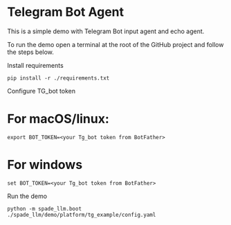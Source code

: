 # Telegram Bot Agent

This is a simple demo with Telegram Bot input agent and echo agent.

To run the demo open a terminal at the root of the GitHub project and follow the steps below.

Install requirements
```
pip install -r ./requirements.txt
```
Configure TG_bot token
# For macOS/linux:
```
export BOT_TOKEN=<your Tg_bot token from BotFather>
```
# For windows 
```
set BOT_TOKEN=<your Tg_bot token from BotFather>
```
Run the demo

```
python -m spade_llm.boot ./spade_llm/demo/platform/tg_example/config.yaml
```



